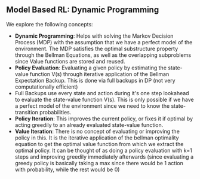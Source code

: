 ## Model Based RL: Dynamic Programming

We explore the following concepts:
- **Dynamic Programming**: Helps with solving the Markov Decision Process (MDP) with the assumption that we have a perfect model of the environment. The MDP satisfies the optimal substructure property through the Bellman Equations, as well as the overlapping subproblems since Value functions are stored and reused.
- **Policy Evaluation**: Evaluating a given policy by estimating the state-value function V(s) through iterative application of the Bellman Expectation Backup. This is done via full backups in DP (not very computationally efficient)
- Full Backups use every state and action during it's one step lookahead to evaluate the state-value function V(s). This is only possible if we have a perfect model of the environment since we need to know the state-transition probabilities.
- **Policy Iteration**: This improves the current policy, or fixes it if optimal by acting greedily to an already evaluated state-value function.
- **Value Iteration**: There is no concept of evaluating or improving the policy in this. It is the iterative application of the bellman optimality equation to get the optimal value function from which we extract the optimal policy. It can be thought of as doing a policy evaluation with k=1 steps and improving greedily immediately afterwards (since evaluating a greedy policy is basically taking a max since there would be 1 action with probability, while the rest would be 0)
